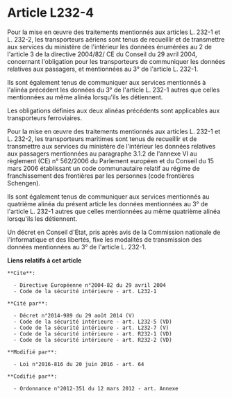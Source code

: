 # Article L232-4

Pour la mise en œuvre des traitements mentionnés aux articles L. 232-1 et L. 232-2, les transporteurs aériens sont tenus de
recueillir et de transmettre aux services du ministère de l'intérieur les données énumérées au 2 de l'article 3 de la
directive 2004/82/ CE du Conseil du 29 avril 2004, concernant l'obligation pour les transporteurs de communiquer les données
relatives aux passagers, et mentionnées au 3° de l'article L. 232-1. 

Ils sont également tenus de communiquer aux services mentionnés à l'alinéa précédent les données du 3° de l'article L. 232-1
autres que celles mentionnées au même alinéa lorsqu'ils les détiennent.

Les obligations définies aux deux alinéas précédents sont applicables aux transporteurs ferroviaires.

Pour la mise en œuvre des traitements mentionnés aux articles L. 232-1 et L. 232-2, les transporteurs maritimes sont tenus de
recueillir et de transmettre aux services du ministère de l'intérieur les données relatives aux passagers mentionnées au
paragraphe 3.1.2 de l'annexe VI au règlement (CE) n° 562/2006 du Parlement européen et du Conseil du 15 mars 2006 établissant
un code communautaire relatif au régime de franchissement des frontières par les personnes (code frontières Schengen). 

Ils sont également tenus de communiquer aux services mentionnés au quatrième alinéa du présent article les données
mentionnées au 3° de l'article L. 232-1 autres que celles mentionnées au même quatrième alinéa lorsqu'ils les détiennent. 

Un décret en Conseil d'Etat, pris après avis de la Commission nationale de l'informatique et des libertés, fixe les modalités
de transmission des données mentionnées au 3° de l'article L. 232-1.

**Liens relatifs à cet article**

	**Cite**:

	  - Directive Européenne n°2004-82 du 29 avril 2004
	  - Code de la sécurité intérieure - art. L232-1

	**Cité par**:

	  - Décret n°2014-989 du 29 août 2014 (V)
	  - Code de la sécurité intérieure - art. L232-5 (VD)
	  - Code de la sécurité intérieure - art. L232-7 (V)
	  - Code de la sécurité intérieure - art. R232-1 (VD)
	  - Code de la sécurité intérieure - art. R232-2 (VD)

	**Modifié par**:

	  - Loi n°2016-816 du 20 juin 2016 - art. 64

	**Codifié par**:

	  - Ordonnance n°2012-351 du 12 mars 2012 - art. Annexe
